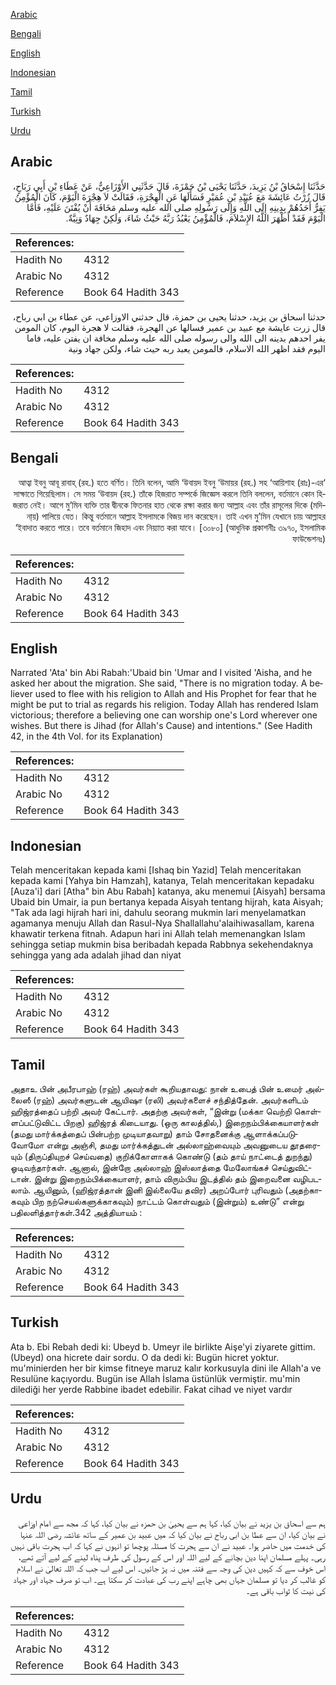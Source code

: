 [Arabic](#arabic)

[Bengali](#bengali)

[English](#english)

[Indonesian](#indonesian)

[Tamil](#tamil)

[Turkish](#turkish)

[Urdu](#urdu)

## Arabic


<div dir="rtl" lang="ar" style={{fontSize:'larger',backgroundColor:'#f8f9fa',padding:20}}>
حَدَّثَنَا إِسْحَاقُ بْنُ يَزِيدَ، حَدَّثَنَا يَحْيَى بْنُ حَمْزَةَ، قَالَ حَدَّثَنِي الأَوْزَاعِيُّ، عَنْ عَطَاءِ بْنِ أَبِي رَبَاحٍ، قَالَ زُرْتُ عَائِشَةَ مَعَ عُبَيْدِ بْنِ عُمَيْرٍ فَسَأَلَهَا عَنِ الْهِجْرَةِ، فَقَالَتْ لاَ هِجْرَةَ الْيَوْمَ، كَانَ الْمُؤْمِنُ يَفِرُّ أَحَدُهُمْ بِدِينِهِ إِلَى اللَّهِ وَإِلَى رَسُولِهِ صلى الله عليه وسلم مَخَافَةَ أَنْ يُفْتَنَ عَلَيْهِ، فَأَمَّا الْيَوْمَ فَقَدْ أَظْهَرَ اللَّهُ الإِسْلاَمَ، فَالْمُؤْمِنُ يَعْبُدُ رَبَّهُ حَيْثُ شَاءَ، وَلَكِنْ جِهَادٌ وَنِيَّةٌ‏.‏
</div>
<div style={{backgroundColor:'#f8f9fa',padding:20, marginBottom: 10}}><table> <thead> <tr> <th>References:</th> <th></th> </tr> </thead> <tbody><tr><td>Hadith No</td><td>4312</td></tr><tr><td>Arabic No</td><td>4312</td></tr><tr><td>Reference</td><td>Book 64 Hadith 343</td></tr></tbody></table></div>


<div dir="rtl" lang="ar" style={{fontSize:'larger',backgroundColor:'#f8f9fa',padding:20}}>
حدثنا اسحاق بن يزيد، حدثنا يحيى بن حمزة، قال حدثني الاوزاعي، عن عطاء بن ابي رباح، قال زرت عايشة مع عبيد بن عمير فسالها عن الهجرة، فقالت لا هجرة اليوم، كان المومن يفر احدهم بدينه الى الله والى رسوله صلى الله عليه وسلم مخافة ان يفتن عليه، فاما اليوم فقد اظهر الله الاسلام، فالمومن يعبد ربه حيث شاء، ولكن جهاد ونية
</div>
<div style={{backgroundColor:'#f8f9fa',padding:20, marginBottom: 10}}><table> <thead> <tr> <th>References:</th> <th></th> </tr> </thead> <tbody><tr><td>Hadith No</td><td>4312</td></tr><tr><td>Arabic No</td><td>4312</td></tr><tr><td>Reference</td><td>Book 64 Hadith 343</td></tr></tbody></table></div>

## Bengali


<div dir="rtl" lang="bn" style={{fontSize:'larger',backgroundColor:'#f8f9fa',padding:20}}>
‘আত্বা ইবনু আবূ রাবাহ্ (রহ.) হতে বর্ণিত। তিনি বলেন, আমি ‘উবায়দ ইবনু ‘উমায়র (রহ.) সহ ‘আয়িশাহ (রাঃ)-এর সাক্ষাতে গিয়েছিলাম। সে সময় ‘উবায়দ (রহ.) তাঁকে হিজরাত সম্পর্কে জিজ্ঞেস করলে তিনি বললেন, বর্তমানে কোন হিজরাত নেই। আগে মু’মিন ব্যক্তি তার দ্বীনকে ফিতনার হাত থেকে রক্ষা করার জন্য আল্লাহ এবং তাঁর রাসূলের দিকে (মদিনা্য়) পালিয়ে যেত। কিন্তু বর্তমানে আল্লাহ ইসলামকে বিজয় দান করেছেন। তাই এখন মু’মিন যেখানে চায় আল্লাহর ‘ইবাদাত করতে পারে। তবে বর্তমানে জিহাদ এবং নিয়্যাত করা যাবে। [৩০৮০] (আধুনিক প্রকাশনীঃ ৩৯৭০, ইসলামিক ফাউন্ডেশনঃ)
</div>
<div style={{backgroundColor:'#f8f9fa',padding:20, marginBottom: 10}}><table> <thead> <tr> <th>References:</th> <th></th> </tr> </thead> <tbody><tr><td>Hadith No</td><td>4312</td></tr><tr><td>Arabic No</td><td>4312</td></tr><tr><td>Reference</td><td>Book 64 Hadith 343</td></tr></tbody></table></div>

## English


<div dir="ltr" lang="en" style={{fontSize:'larger',backgroundColor:'#f8f9fa',padding:20}}>
Narrated 'Ata' bin Abi Rabah:'Ubaid bin 'Umar and I visited 'Aisha, and he asked her about the migration. She said, "There is no migration today. A believer used to flee with his religion to Allah and His Prophet for fear that he might be put to trial as regards his religion. Today Allah has rendered Islam victorious; therefore a believing one can worship one's Lord wherever one wishes. But there is Jihad (for Allah's Cause) and intentions." (See Hadith 42, in the 4th Vol. for its Explanation)
</div>
<div style={{backgroundColor:'#f8f9fa',padding:20, marginBottom: 10}}><table> <thead> <tr> <th>References:</th> <th></th> </tr> </thead> <tbody><tr><td>Hadith No</td><td>4312</td></tr><tr><td>Arabic No</td><td>4312</td></tr><tr><td>Reference</td><td>Book 64 Hadith 343</td></tr></tbody></table></div>

## Indonesian


<div dir="ltr" lang="id" style={{fontSize:'larger',backgroundColor:'#f8f9fa',padding:20}}>
Telah menceritakan kepada kami [Ishaq bin Yazid] Telah menceritakan kepada kami [Yahya bin Hamzah], katanya, Telah menceritakan kepadaku [Auza'i] dari [Atha" bin Abu Rabah] katanya, aku menemui [Aisyah] bersama Ubaid bin Umair, ia pun bertanya kepada Aisyah tentang hijrah, kata Aisyah; "Tak ada lagi hijrah hari ini, dahulu seorang mukmin lari menyelamatkan agamanya menuju Allah dan Rasul-Nya Shallallahu'alaihiwasallam, karena khawatir terkena fitnah. Adapun hari ini Allah telah memenangkan Islam sehingga setiap mukmin bisa beribadah kepada Rabbnya sekehendaknya sehingga yang ada adalah jihad dan niyat
</div>
<div style={{backgroundColor:'#f8f9fa',padding:20, marginBottom: 10}}><table> <thead> <tr> <th>References:</th> <th></th> </tr> </thead> <tbody><tr><td>Hadith No</td><td>4312</td></tr><tr><td>Arabic No</td><td>4312</td></tr><tr><td>Reference</td><td>Book 64 Hadith 343</td></tr></tbody></table></div>

## Tamil


<div dir="ltr" lang="ta" style={{fontSize:'larger',backgroundColor:'#f8f9fa',padding:20}}>
அதாஉ பின் அபீரபாஹ் (ரஹ்) அவர்கள் கூறியதாவது: நான் உபைத் பின் உமைர் அல்லைஸீ (ரஹ்) அவர்களுடன் ஆயிஷா (ரலி) அவர்களைச் சந்தித்தேன். அவர்களிடம் ஹிஜ்ரத்தைப் பற்றி அவர் கேட்டார். அதற்கு அவர்கள், “இன்று (மக்கா வெற்றி கொள்ளப்பட்டுவிட்ட பிறகு) ஹிஜ்ரத் கிடையாது. (ஒரு காலத்தில்,) இறைநம்பிக்கையாளர்கள் (தமது மார்க்கத்தைப் பின்பற்ற முடியாதவாறு) தாம் சோதனைக்கு ஆளாக்கப்படுவோமோ என்று அஞ்சி, தமது மார்க்கத்துடன் அல்லாஹ்வையும் அவனுடைய தூதரையும் (திருப்தியுறச் செய்வதை) குறிக்கோளாகக் கொண்டு (தம் தாய் நாட்டைத் துறந்து) ஓடிவந்தார்கள். ஆனால், இன்றோ அல்லாஹ் இஸ்லாத்தை மேலோங்கச் செய்துவிட்டான். இன்று இறைநம்பிக்கையாளர், தாம் விரும்பிய இடத்தில் தம் இறைவனை வழிபடலாம். ஆயினும், (ஹிஜ்ரத்தான் இனி இல்லையே தவிர) அறப்போர் புரிவதும் (அதற்காகவும் பிற நற்செயல்களுக்காகவும்) நாட்டம் கொள்வதும் (இன்றும்) உண்டு” என்று பதிலளித்தார்கள்.342 அத்தியாயம் :
</div>
<div style={{backgroundColor:'#f8f9fa',padding:20, marginBottom: 10}}><table> <thead> <tr> <th>References:</th> <th></th> </tr> </thead> <tbody><tr><td>Hadith No</td><td>4312</td></tr><tr><td>Arabic No</td><td>4312</td></tr><tr><td>Reference</td><td>Book 64 Hadith 343</td></tr></tbody></table></div>

## Turkish


<div dir="ltr" lang="tr" style={{fontSize:'larger',backgroundColor:'#f8f9fa',padding:20}}>
Ata b. Ebi Rebah dedi ki: Ubeyd b. Umeyr ile birlikte Aişe'yi ziyarete gittim. (Ubeyd) ona hicrete dair sordu. O da dedi ki: Bugün hicret yoktur. mu'minierden her bir kimse fitneye maruz kalır korkusuyla dini ile Allah'a ve Resulüne kaçıyordu. Bugün ise Allah İslama üstünlük vermiştir. mu'min dilediği her yerde Rabbine ibadet edebilir. Fakat cihad ve niyet vardır
</div>
<div style={{backgroundColor:'#f8f9fa',padding:20, marginBottom: 10}}><table> <thead> <tr> <th>References:</th> <th></th> </tr> </thead> <tbody><tr><td>Hadith No</td><td>4312</td></tr><tr><td>Arabic No</td><td>4312</td></tr><tr><td>Reference</td><td>Book 64 Hadith 343</td></tr></tbody></table></div>

## Urdu


<div dir="rtl" lang="ur" style={{fontSize:'larger',backgroundColor:'#f8f9fa',padding:20}}>
ہم سے اسحاق بن یزید نے بیان کیا، کہا ہم سے یحییٰ بن حمزہ نے بیان کیا، کہا کہ مجھ سے امام اوزاعی نے بیان کیا، ان سے عطا بن ابی رباح نے بیان کیا کہ میں عبید بن عمیر کے ساتھ عائشہ رضی اللہ عنہا کی خدمت میں حاضر ہوا۔ عبید نے ان سے ہجرت کا مسئلہ پوچھا تو انہوں نے کہا کہ اب ہجرت باقی نہیں رہی۔ پہلے مسلمان اپنا دین بچانے کے لیے اللہ اور اس کے رسول کی طرف پناہ لینے کے لیے آتے تھے، اس خوف سے کہ کہیں دین کی وجہ سے فتنہ میں نہ پڑ جائیں۔ اس لیے اب جب کہ اللہ تعالیٰ نے اسلام کو غالب کر دیا تو مسلمان جہاں بھی چاہے اپنے رب کی عبادت کر سکتا ہے۔ اب تو صرف جہاد اور جہاد کی نیت کا ثواب باقی ہے۔
</div>
<div style={{backgroundColor:'#f8f9fa',padding:20, marginBottom: 10}}><table> <thead> <tr> <th>References:</th> <th></th> </tr> </thead> <tbody><tr><td>Hadith No</td><td>4312</td></tr><tr><td>Arabic No</td><td>4312</td></tr><tr><td>Reference</td><td>Book 64 Hadith 343</td></tr></tbody></table></div>